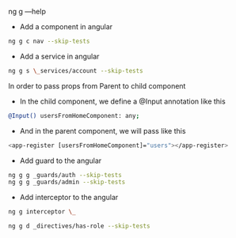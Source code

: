 ng g —help

- Add a component in angular

```bash
ng g c nav --skip-tests
```

- Add a service in angular

```bash
ng g s \_services/account --skip-tests
```

In order to pass props from Parent to child component

- In the child component, we define a @Input annotation like this

```bash
@Input() usersFromHomeComponent: any;
```

- And in the parent component, we will pass like this

```bash
<app-register [usersFromHomeComponent]="users"></app-register>
```

- Add guard to the angular

```bash
ng g g _guards/auth --skip-tests
ng g g _guards/admin --skip-tests
```

- Add interceptor to the angular

```bash
ng g interceptor \_
```

```bash
ng g d _directives/has-role --skip-tests
```

